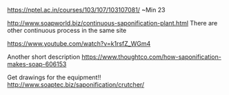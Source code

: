 https://nptel.ac.in/courses/103/107/103107081/
~Min 23

http://www.soapworld.biz/continuous-saponification-plant.html
There are other continuous process in the same site

https://www.youtube.com/watch?v=k1rsfZ_WGm4

Another short description
https://www.thoughtco.com/how-saponification-makes-soap-606153


Get drawings for the equipment!!
http://www.soaptec.biz/saponification/crutcher/
